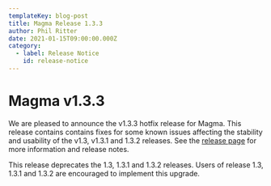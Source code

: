 ```yaml
---
templateKey: blog-post
title: Magma Release 1.3.3
author: Phil Ritter
date: 2021-01-15T09:00:00.000Z
category:
  - label: Release Notice
    id: release-notice
---
```

# Magma v1.3.3

We are pleased to announce the v1.3.3 hotfix release for Magma.  This release contains contains fixes for some known issues affecting the stability and usability of the v1.3, v1.3.1 and 1.3.2 releases. See the [release page](https://github.com/magma/magma/releases/tag/v1.3.3) for more information and release notes.

This release deprecates the 1.3, 1.3.1 and 1.3.2 releases.  Users of release 1.3, 1.3.1 and 1.3.2 are encouraged to implement this upgrade.
